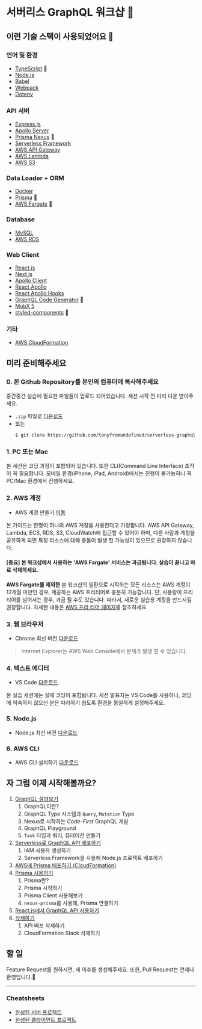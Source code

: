 # 서버리스 GraphQL 워크샵 🍯

## 이런 기술 스택이 사용되었어요 🧐

### 언어 및 환경
- [TypeScript](https://www.typescriptlang.org) 👏
- [Node.js](https://nodejs.org/en/about/)
- [Babel](https://babeljs.io)
- [Webpack](https://webpack.js.org/)
- [Dotenv](https://github.com/motdotla/dotenv)

### API 서버
- [Express.js](https://expressjs.com/ko/)
- [Apollo Server](https://www.apollographql.com/docs/apollo-server/)
- [Prisma Nexus](https://nexus.js.org/) 👏
- [Serverless Framework](https://serverless.com)
- [AWS API Gateway](https://aws.amazon.com/ko/api-gateway/)
- [AWS Lambda](https://aws.amazon.com/ko/lambda/)
- [AWS S3](https://aws.amazon.com/ko/s3/)

### Data Loader + ORM
- [Docker](https://www.docker.com/)
- [Prisma](https://www.prisma.io/) 👏
- [AWS Fargate](https://aws.amazon.com/ko/fargate/) 👏

### Database
- [MySQL](https://www.mysql.com/)
- [AWS RDS](https://aws.amazon.com/ko/rds/)

### Web Client
- [React.js](https://reactjs.org/)
- [Next.js](https://nextjs.org/)
- [Apollo Client](https://github.com/apollographql/apollo-client)
- [React Apollo](https://github.com/apollographql/react-apollo)
- [React Apollo Hooks](https://github.com/trojanowski/react-apollo-hooks)
- [GraphQL Code Generator](https://graphql-code-generator.com) 👏
- [MobX 5](https://github.com/mobxjs/mobx)
- [styled-components](https://www.styled-components.com) 👏

### 기타
- [AWS CloudFormation](https://aws.amazon.com/ko/cloudformation/)


##  미리 준비해주세요
### 0. 본 Github Repository를 본인의 컴퓨터에 복사해주세요
중간중간 실습에 필요한 파일들이 업로드 되어있습니다. 세션 시작 전 미리 다운 받아주세요.
- `.zip` 파일로 [다운로드](https://github.com/tonyfromundefined/serverless-graphql-workshop/archive/master.zip)
- 또는
  ```bash
  $ git clone https://github.com/tonyfromundefined/serverless-graphql-workshop
  ```

### 1. PC 또는 Mac
본 세션은 코딩 과정이 포함되어 있습니다. 또한 CLI(Command Line Interface) 조작이 꼭 필요합니다. 모바일 환경(iPhone, iPad, Android)에서는 진행이 불가능하니 꼭 PC/Mac 환경에서 진행하세요.

### 2. AWS 계정
- AWS 계정 만들기 [이동](https://aws.amazon.com/ko/)

본 가이드는 한명이 하나의 AWS 계정을 사용한다고 가정합니다. AWS API Gateway, Lambda, ECS, RDS, S3, CloudWatch에 접근할 수 있어야 하며, 다른 사람과 계정을 공유하게 되면 특정 리소스에 대해 충돌이 발생 할 가능성이 있으므로 권장하지 않습니다.

#### [중요] 본 워크샵에서 사용하는 'AWS Fargate' 서비스는 **과금**됩니다. 실습이 끝나고 바로 삭제하세요.

**AWS Fargate를 제외한** 본 워크샵의 일환으로 시작하는 모든 리소스는 AWS 계정이 12개월 미만인 경우, 제공하는 AWS 프리티어로 충분히 가능합니다. 단, 사용량이 프리티어를 넘어서는 경우, 과금 될 수도 있습니다. 따라서, 새로운 실습용 계정을 만드시길 권장합니다. 자세한 내용은 [AWS 프리 티어 페이지](https://aws.amazon.com/free/)를 참조하세요.

### 3. 웹 브라우저
- Chrome 최신 버전 [다운로드](https://www.google.com/chrome/)

> Internet Explorer는 AWS Web Console에서 문제가 발생 할 수 있습니다.

### 4. 텍스트 에디터
- VS Code [다운로드](https://code.visualstudio.com/)

본 실습 세션에는 실제 코딩이 포함됩니다. 세션 발표자는 VS Code를 사용하니, 코딩에 익숙하지 않으신 분은 따라하기 쉽도록 환경을 동일하게 설정해주세요.

### 5. Node.js
- Node.js 최신 버전 [다운로드](https://nodejs.org/en/)

### 6. AWS CLI
- AWS CLI 설치하기 [다운로드](https://aws.amazon.com/ko/cli/)


## 자 그럼 이제 시작해볼까요?
1. [GraphQL 살펴보기](/documents/1-graphql)
    1. GraphQL이란?
    2. GraphQL Type 시스템과 `Query`, `Mutation` Type
    3. Nexus로 시작하는 *Code-First* GraphQL 개발
    4. GraphQL Playground
    5. `Task` 타입과 쿼리, 뮤테이션 만들기
2. [Serverless로 GraphQL API 배포하기](/documents/2-serverless)
    1. IAM 사용자 생성하기
    2. Serverless Framework을 사용해 Node.js 프로젝트 배포하기
3. [AWS에 Prisma 배포하기 (CloudFormation)](/documents/3-prisma-on-aws)
4. [Prisma 사용하기](/documents/4-prisma)
    1. Prisma란?
    2. Prisma 시작하기
    3. Prisma Client 사용해보기
    4. `nexus-prisma`를 사용해, Prisma 연결하기
5. [React.js에서 GraphQL API 사용하기](/documents/5-react-graphql)
6. [삭제하기](/documents/6-delete)
    1. API 배포 삭제하기
    2. CloudFormation Stack 삭제하기

## 할 일
Feature Request를 원하시면, 새 이슈를 생성해주세요. 또한, Pull Request는 언제나 환영입니다.🙏

---

### Cheatsheets
- [완성된 서버 프로젝트](/cheatsheet/server)
- [완성된 클라이언트 프로젝트](/cheatsheet/client)
